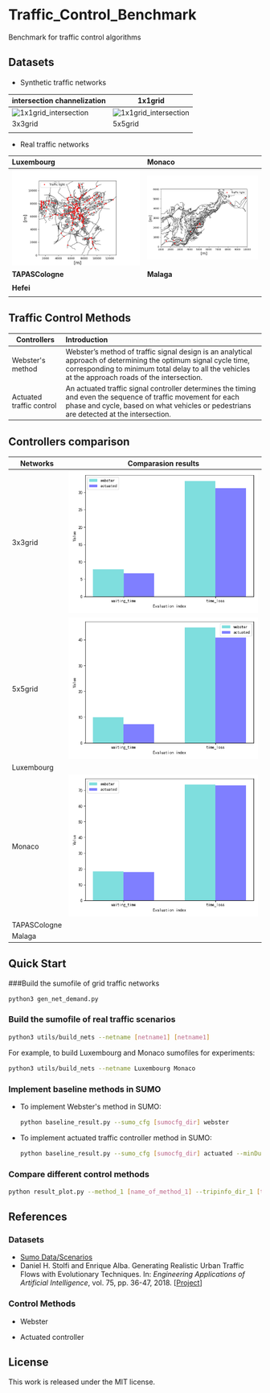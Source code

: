 # Traffic_Control_Benchmark
Benchmark for traffic control algorithms

## Datasets

* Synthetic trafﬁc networks

| intersection channelization                                  | 1x1grid                                                      |
| ------------------------------------------------------------ | ------------------------------------------------------------ |
| ![1x1grid_intersection](/Users/Star/Desktop/Codes/github/Traffic_Control_Benchmark/images/1x1grid_intersection.png) | ![1x1grid_intersection](/Users/Star/Desktop/Codes/github/Traffic_Control_Benchmark/images/1x1grid_intersection.png) |
| 3x3grid                                                      | 5x5grid                                                      |
|                                                              |                                                              |

* Real traffic networks

|              Luxembourg              |            Monaco            |
| :--------------------------------- | :------------------------- |
| ![luxembourg](images/luxembourg.png) | ![monaco](images/monaco.png) |
|             **TAPASCologne**             |            **Malaga**            |
|                                      |                              |
| **Hefei** | |
| | |

## Traffic Control Methods
| Controllers              | Introduction                                                 |
| ------------------------ | :----------------------------------------------------------- |
| Webster's method         | Webster’s method of traffic signal design is an analytical approach of determining the optimum signal cycle time, corresponding to minimum total delay to all the vehicles at the approach roads of the intersection. |
| Actuated traffic control | An actuated traffic signal controller determines the timing and even the sequence of traffic movement for each phase and cycle, based on what vehicles or pedestrians are detected at the intersection. |

## Controllers comparison

| Networks     | Comparasion results                                                        |
| ------------ | -------------------------------------------------------------------------- |
| 3x3grid      | ![controllers_comparison](images/controllers_comparison_3x3grid.png)               |
| 5x5grid      | ![controllers_comparison](images/controllers_comparison_5x5grid.png)       |
| Luxembourg   |                                                                            |
| Monaco       | ![controllers_comparison monaco](images/controllers_comparison_monaco.png) |
| TAPASCologne |                                                                            |
| Malaga       |                                                                            |



## Quick Start

###Build the sumofile of grid traffic networks

```bash
python3 gen_net_demand.py 
```

### Build the sumofile of real traffic scenarios

```bash
python3 utils/build_nets --netname [netname1] [netname1]
```

For example, to build Luxembourg and Monaco sumofiles for experiments: 

```bash
python3 utils/build_nets --netname Luxembourg Monaco
```

###  Implement baseline methods in SUMO

* To implement Webster's method in SUMO: 

  ```bash
  python baseline_result.py --sumo_cfg [sumocfg_dir] webster
  ```

* To implement actuated traffic controller method in SUMO: 

  ```bash
  python baseline_result.py --sumo_cfg [sumocfg_dir] actuated --minDur [minDur] --maxDur [maxDur]
  ```

### Compare different control methods

```bash
python result_plot.py --method_1 [name_of_method_1] --tripinfo_dir_1 [tripinfo_dir_1] --method_2 [name_of_method_2] --tripinfo_dir_2 [tripinfo_dir_2]
```



## References

### Datasets

* [Sumo Data/Scenarios](https://sumo.dlr.de/docs/Data/Scenarios.html#monaco_sumo_traffic_most)
* Daniel H. Stolfi and Enrique Alba. Generating Realistic Urban Traffic Flows with Evolutionary Techniques. In: *Engineering Applications of Artificial Intelligence*, vol. 75, pp. 36-47, 2018. [[Project](https://en.danielstolfi.com/fga/index.php)]

### Control Methods

* Webster

* Actuated controller

  

## License

This work is released under the MIT license.